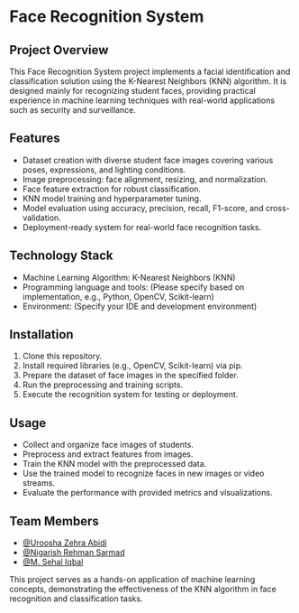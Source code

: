 # Face Recognition System

## Project Overview
This Face Recognition System project implements a facial identification and classification solution using the K-Nearest Neighbors (KNN) algorithm. It is designed mainly for recognizing student faces, providing practical experience in machine learning techniques with real-world applications such as security and surveillance.

## Features
- Dataset creation with diverse student face images covering various poses, expressions, and lighting conditions.
- Image preprocessing: face alignment, resizing, and normalization.
- Face feature extraction for robust classification.
- KNN model training and hyperparameter tuning.
- Model evaluation using accuracy, precision, recall, F1-score, and cross-validation.
- Deployment-ready system for real-world face recognition tasks.

## Technology Stack
- Machine Learning Algorithm: K-Nearest Neighbors (KNN)
- Programming language and tools: (Please specify based on implementation, e.g., Python, OpenCV, Scikit-learn)
- Environment: (Specify your IDE and development environment)

## Installation
1. Clone this repository.
2. Install required libraries (e.g., OpenCV, Scikit-learn) via pip.
3. Prepare the dataset of face images in the specified folder.
4. Run the preprocessing and training scripts.
5. Execute the recognition system for testing or deployment.

## Usage
- Collect and organize face images of students.
- Preprocess and extract features from images.
- Train the KNN model with the preprocessed data.
- Use the trained model to recognize faces in new images or video streams.
- Evaluate the performance with provided metrics and visualizations.

## Team Members
- [@Uroosha Zehra Abidi](https://github.com/Uroosha4048)
- [@Nigarish Rehman Sarmad](https://github.com/nigarishrehmansarmad)
- [@M. Sehal Iqbal](https://github.com/SehalIqbal/)

This project serves as a hands-on application of machine learning concepts, demonstrating the effectiveness of the KNN algorithm in face recognition and classification tasks.

